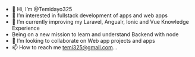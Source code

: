 - 👋 Hi, I’m @Temidayo325
- 👀 I’m interested in fullstack development of apps and web apps
- 🌱 I’m currently improving my Laravel, Angualr, Ionic and Vue Knowledge Experience
- Being on a new mission to learn and understand Backend with node
- 💞️ I’m looking to collaborate on Web app projects and apps
- 📫 How to reach me temi325@gmail.com...

<!---
Temidayo325/Temidayo325 is a ✨ special ✨ repository because its `README.md` (this file) appears on your GitHub profile.
You can click the Preview link to take a look at your changes.
--->
